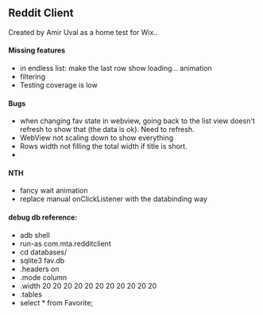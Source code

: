 Reddit Client
-

Created by Amir Uval as a home test for Wix..


#### Missing features

- in endless list: make the last row show loading... animation
- filtering
- Testing coverage is low

#### Bugs

- when changing fav state in webview, going back to the list view doesn't refresh to show that (the data is ok). Need to refresh.
- WebView not scaling down to show everything
- Rows width not filling the total width if title is short.
- 

#### NTH

- fancy wait animation
- replace manual onClickListener with the databinding way

#### debug db reference:

- adb shell
- run-as com.mta.redditclient
- cd databases/
- sqlite3 fav.db
- .headers on
- .mode column
- .width 20 20 20 20 20 20 20 20 20 20 20 
- .tables 
- select * from Favorite;



